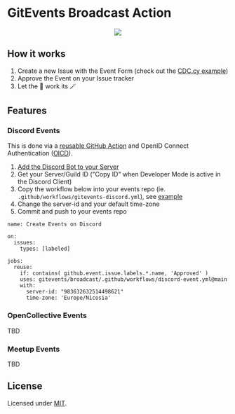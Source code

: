 # GitEvents Broadcast Action

<p align="center">
  <img src="assets/gitevents-flow.png">
</p>

## How it works

1. Create a new Issue with the Event Form (check out the [CDC.cy example](https://github.com/cyprus-developer-community/events/blob/main/.github/ISSUE_TEMPLATE/event.yml))
2. Approve the Event on your Issue tracker
3. Let the :robot: work its :magic_wand:

## Features

### Discord Events

This is done via a [reusable GitHub Action](https://docs.github.com/en/actions/using-workflows/reusing-workflows#using-inputs-and-secrets-in-a-reusable-workflow) and OpenID Connect Authentication ([OICD](https://docs.github.com/en/actions/deployment/security-hardening-your-deployments/using-openid-connect-with-reusable-workflows)).

1. [Add the Discord Bot to your Server](https://discord.com/api/oauth2/authorize?client_id=989117237619208233&scope=bot&permissions=8589953024)
2. Get your Server/Guild ID ("Copy ID" when Developer Mode is active in the Discord Client)
3. Copy the workflow below into your events repo (ie. `.github/workflows/gitevents-discord.yml`), see [example](https://github.com/cyprus-developer-community/events/blob/main/.github/workflows/gitevents-discord.yml)
4. Change the server-id and your default time-zone
5. Commit and push to your events repo

```
name: Create Events on Discord

on:
  issues:
    types: [labeled]

jobs:
  reuse:
    if: contains( github.event.issue.labels.*.name, 'Approved' )
    uses: gitevents/broadcast/.github/workflows/discord-event.yml@main
    with:
      server-id: "983632632514498621"
      time-zone: 'Europe/Nicosia'
```

### OpenCollective Events

TBD

### Meetup Events

TBD

## License

Licensed under [MIT](./LICENSE).
